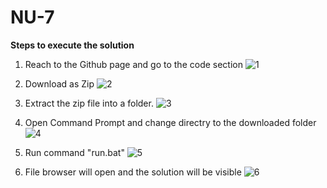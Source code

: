 # NU-7
**Steps to execute the solution**

1. Reach to the Github page and go to the code section
![1](https://user-images.githubusercontent.com/68019168/132581081-fa689553-d413-48c8-9a4d-322f5ce8424b.PNG)

2. Download as Zip
![2](https://user-images.githubusercontent.com/68019168/132581100-c93f7289-a5d3-4875-9d32-ff0e8b49ea4c.PNG)

3. Extract the zip file into a folder.
![3](https://user-images.githubusercontent.com/68019168/132581123-86fe1d81-a304-42a6-b1bf-4cb74621ca7d.PNG)

4. Open Command Prompt and change directry to the downloaded folder
![4](https://user-images.githubusercontent.com/68019168/132581209-67e6f97d-61fd-450c-81ed-0f1a72f8d164.PNG)
 
5. Run command "run.bat"
![5](https://user-images.githubusercontent.com/68019168/132581179-fa97946b-b402-40c4-8ebe-e5f81b87fbdb.PNG)

6. File browser will open and the solution will be visible
![6](https://user-images.githubusercontent.com/68019168/132581229-bd82bc82-1572-456d-a95c-d5fb3189bf7d.PNG)
